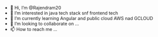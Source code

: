 - 👋 Hi, I’m @Rajendram20
- 👀 I’m interested in java tech stack snf frontend tech
- 🌱 I’m currently learning Angular and public cloud AWS nad GCLOUD
- 💞️ I’m looking to collaborate on ...
- 📫 How to reach me ...

<!---
Rajendram20/Rajendram20 is a ✨ special ✨ repository because its `README.md` (this file) appears on your GitHub profile.
You can click the Preview link to take a look at your changes.
--->
